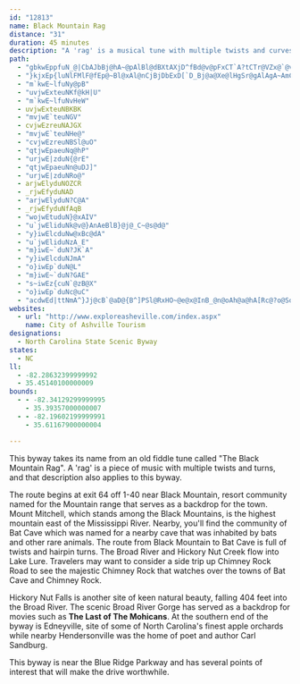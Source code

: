 ```yaml
---
id: "12813"
name: Black Mountain Rag
distance: "31"
duration: 45 minutes
description: "A 'rag' is a musical tune with multiple twists and curves up and down the scale. The roads along this route also have multiple twists and turns."
path:
  - "gbkwEppfuN_@|CbAJbBj@hA~@pAlBl@dBXtAXjD^fBd@v@pFxCT`A?tCTr@VZx@`@vGfAn@Dd@?hE_AbAEhAP`GlB~Bd@fAj@hBbCh@pCnAxBnAdA|CdBdAlAl@lAbB`HNLbCHj@Rb@Zl@r@h@bAnBlFrBnBj@XpBXtFjBtCdAjDfBvCD|A`@t@d@|@xAn@d@`@BdDy@t@CjJxDrAxA~CfEzInHn@^hEbAvBrBjHnDfH~Dz@~@fBrCh@^hAZ~Aa@h@EnAL~Ab@n@r@v@lEh@t@pJrCrE~AlIjE~GnFbF`FrDrEbJ~Mv@r@dBt@zEbAxA`@r@j@|DlEhDfBnA|@fFpFd@~@LpACdAu@xDCf@Bd@x@dBjAfAVd@TnBHjBTlAxEfP~GbWdBnE|@bBbCzCzBdC"
  - "}kjxEp{luNlFMlF@fEp@~Bl@xAl@nCjBjDbExD[`D_Bj@a@Xe@lHgSr@gAlAgA~AmCnMuY~@mAt@e@hAxAXx@Ep@m@lDB`@P\\`Al@J^O`@_BvAi@r@m@tAAv@TzAXn@d@`@n@FzDa@TKbBaCx@aDDkAOw@}AwDAw@Ns@^e@xAmAn@mBRSvFoA`BGl@Y|@gBJk@IYk@q@Ia@T_@b@Dh@rADl@IfAk@hBc@fA_@XmBd@sCzCKP?ZVRNAjAyBz@s@|@Wt@?l@Mz@y@^S|B@h@c@jAkB`Ay@ZEbBJb@K^q@D{@Oy@m@cBAm@Nu@^k@n@En@Xf@J~C_BTXb@mDpFkBp@y@`BaD~AaAlAmBxCeDbEgCfCgEVyAbB_AlAyDn@e@\\EJW?a@_AaFR]^Pn@vB^l@b@RV?b@M|BeBpJyEpHaA~AwAx@mArAm@t@EvGiHl@uAhBaAlEgB^sARsBdAkB|A{AhDWr@Y`HaI`BgCjBkFbIq^~Koj@|D{Qz@oBlBeCvDgBzAqAbAgBX_B@qBKu@}@sBRw@fAeB`@ShC|@fAKlBy@`@Eb@Ph@l@lB`If@r@bAJfAYxA_AxQcOhRsPjO}PdB_B`FaBrAKx@g@d@_DvA}B^iCO_D_@mANg@ZORBn@xAX^h@LnCe@lAVdAl@xBlBb@|@j@`Cr@XlHaCtFsC|CkChD_E|CeCbDuArE_DXa@Ji@HoBbA}AJaBLSn@e@zI_CjAAfCd@dBhBvAdAlJD~GS~Ae@lHuIbBSlDD~@ZbAxAxBlE`IzKn@fBR~@JdANrE\\~B`AnCjDjEbAjAt@`@r@JxA?|Dy@t@Et@DfA^x@f@hDfDfCpDbGnKb@dAd@xBBtCI`AStAu@nBqDtGs@|Aa@rASnCAxIZrDx@xB|@jAn@f@xDlBx@pANlABdAm@zHB`BJv@b@nAz@bAp@`@p@Pv@DzAQ\\SdA_AvFgJnAsAlBgArFsB`B}@lH{FtAm@lAYhE]pDeB~Ai@jEEdBFlAd@lEfDvHvEnR|JhG~CjCfAxC~AnAXfE@t@Hl@Z^^dAfCf@n@rDrAt@f@lB`FjA|@f@Ln@E|EgAfMm@pALdFfCh@PpAJrD?rAL~CfAfUhObBdApA^pBPbCFdD_@hCm@lBaAlCqC|A_A~@SvF_@~Aw@xB{Ar@K|@Ld@Xn@hANdACf@Gd@Wn@sBbCWf@SpA@~@Lf@^r@RPrClAbC^nDLr@Vb@Zh@~@t@~En@nBr@nAd@`@rAp@lFxAvE|B`JnAvIh@bEp@Tg@vCeDh@eAb@{Bh@y@Zy@h@aE"
  - "m`kwE~lfuNy@pB"
  - "uvjwExteuNKf@kH|U"
  - "m`kwE~lfuNvHeW"
  - uvjwExteuNBKBK
  - "mvjwE`teuNGV"
  - cvjwEzreuNAJGX
  - "mvjwE`teuNHe@"
  - "cvjwEzreuNBSl@uO"
  - "qtjwEpaeuNq@hP"
  - "urjwE|zduN{@rE"
  - "qtjwEpaeuNn@uDJ]"
  - "urjwE|zduNRo@"
  - arjwElyduNOZCR
  - _rjwEfyduNAD
  - "arjwElyduN?C@A"
  - _rjwEfyduNfAqB
  - "wojwEtuduN}@xAIV"
  - "u`jwEliduNk@v@}AnAeBlB}@j@_C~@s@d@"
  - "y}iwElcduNw@xBc@dA"
  - "u`jwEliduNzA_E"
  - "m}iwE~`duN?JK`A"
  - "y}iwElcduNJmA"
  - "o}iwEp`duN@L"
  - "m}iwE~`duN?GAE"
  - "s~iwEz{cuN`@zB@X"
  - "o}iwEp`duNc@uC"
  - "acdwEd|ttNmA^}Jj@cB`@aD@{B^]PSl@RxHO~@e@x@InB_@n@oAh@a@hA[Rc@?o@So@e@UkAIoA?_EIi@SSk@IiCz@wCxBy@z@CXB|@l@dDCl@Od@_Bx@sA`@yCdBcCfBc@^]l@A\\J`@lAvC@x@Wn@g@\\k@?}DkA_AFo@V}@~@iEtISf@C|ALxCJf@NPTF\\ExAiAhA]h@FTd@?r@uAnAIl@EfASl@k@\\]?_@KcDyBo@Ac@Ri@r@_BhEIhAEtBTlTOfB}A|JAxAd@dGR~@h@`AhBpBXh@d@dIRfFC~BYfEiAzHCxBLd@^j@fC`CZjA?lAK`@c@v@_@RsEnBmBn@cAKcEeCy@Gm@R{@xAmBdE{@|CmDdOsCbDc@v@oAdRg@pC{@jCOn@_@`LcAdGi@nG}@jCoEtKmBtIoBzEYxBIx@BjAT`DnAzGBnCM\\g@n@wBxB}@fBOd@oBnO_@t@y@bAO`@Y~A}@~AA~@HlA@xB`CzGHlAIhAyAhE]d@eB~AcBtDYdAsCfNSlCYl@cBdB_@t@EbB\\~C"
websites:
  - url: "http://www.exploreasheville.com/index.aspx"
    name: City of Ashville Tourism
designations:
  - North Carolina State Scenic Byway
states:
  - NC
ll:
  - -82.28632399999992
  - 35.45140100000009
bounds:
  - - -82.34129299999995
    - 35.39357000000007
  - - -82.19602199999991
    - 35.61167900000004

---
```


This byway takes its name from an old fiddle tune called "The Black Mountain Rag". A 'rag' is a piece of music with multiple twists and turns, and that description also applies to this byway.

The route begins at exit 64 off 1-40 near Black Mountain, resort community named for the Mountain range that serves as a backdrop for the town. Mount Mitchell, which stands among the Black Mountains, is the highest mountain east of the Mississippi River. Nearby, you'll find the community of Bat Cave which was named for a nearby cave that was inhabited by bats and other rare animals. The route from Black Mountain to Bat Cave is full of twists and hairpin turns. The Broad River and Hickory Nut Creek flow into Lake Lure. Travelers may want to consider a side trip up Chimney Rock Road to see the majestic Chimney Rock that watches over the towns of Bat Cave and Chimney Rock.

Hickory Nut Falls is another site of keen natural beauty, falling 404 feet into the Broad River. The scenic Broad River Gorge has served as a backdrop for movies such as __The Last of The Mohicans__. At the southern end of the byway is Edneyville, site of some of North Carolina's finest apple orchards while nearby Hendersonville was the home of poet and author Carl Sandburg.

This byway is near the Blue Ridge Parkway and has several points of interest that will make the drive worthwhile.
